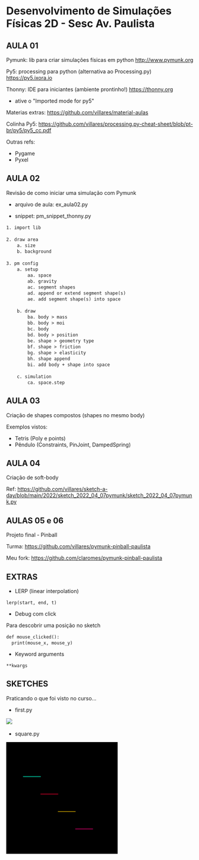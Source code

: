 # Desenvolvimento de Simulações Físicas 2D - Sesc Av. Paulista

AULA 01
---

Pymunk: lib para criar simulações físicas em python
http://www.pymunk.org

Py5: processing para python (alternativa ao Processing.py)
https://py5.ixora.io

Thonny: IDE para iniciantes (ambiente prontinho!)
https://thonny.org
* ative o "Imported mode for py5"

Materias extras: https://github.com/villares/material-aulas

Colinha Py5: https://github.com/villares/processing.py-cheat-sheet/blob/pt-br/py5/py5_cc.pdf

Outras refs:
- Pygame
- Pyxel


AULA 02
---

Revisão de como iniciar uma simulação com Pymunk

- arquivo de aula: ex_aula02.py

- snippet: pm_snippet_thonny.py

```
1. import lib

2. draw area
    a. size
    b. background

3. pm config
    a. setup
        aa. space
        ab. gravity
        ac. segment shapes
        ad. append or extend segment shape(s)
        ae. add segment shape(s) into space

    b. draw
        ba. body > mass
        bb. body > moi
        bc. body
        bd. body > position
        be. shape > geometry type
        bf. shape > friction
        bg. shape > elasticity
        bh. shape append
        bi. add body + shape into space

    c. simulation
        ca. space.step
```

AULA 03
---

Criação de shapes compostos (shapes no mesmo body)

Exemplos vistos:
- Tetris (Poly e points)
- Pêndulo (Constraints, PinJoint, DampedSpring)


AULA 04
---

Criação de soft-body

Ref: https://github.com/villares/sketch-a-day/blob/main/2022/sketch_2022_04_07pymunk/sketch_2022_04_07pymunk.py


AULAS 05 e 06
---

Projeto final - Pinball

Turma: https://github.com/villares/pymunk-pinball-paulista

Meu fork: https://github.com/claromes/pymunk-pinball-paulista

EXTRAS
---

- LERP (linear interpolation)
```
lerp(start, end, t)
```

- Debug com click

Para descobrir uma posição no sketch
```
def mouse_clicked():
  print(mouse_x, mouse_y)
```

- Keyword arguments
```
**kwargs
```

SKETCHES
---

Praticando o que foi visto no curso...

- first.py

<img src="./first.gif" width="300">

- square.py

<img src="./square_2.gif" width="300">